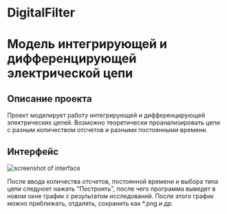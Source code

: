 # DigitalFilter
# Модель интегрирующей и дифференцирующей электрической цепи
## Описание проекта
Проект моделирует работу интегрирующей и дифференцирующей электрических цепей. Возможно теоретически проанализировать цепи с разным количеством отсчетов и разными постоянными времени.
## Интерфейс
![screenshot of interface](http:// )

После ввода количества отсчетов, постоянной времени и выбора типа цепи следуюет нажать "Построить", после чего программа выведет в новом окне график с результатом исследований. После этого график можно приближать, отдалять, сохранить как *.png и др.
